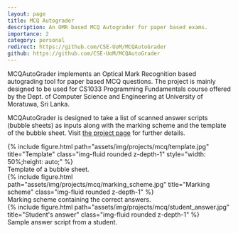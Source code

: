 ```yaml
---
layout: page
title: MCQ Autograder
description: An OMR based MCQ Autograder for paper based exams.
importance: 2
category: personal
redirect: https://github.com/CSE-UoM/MCQAutoGrader
github: https://github.com/CSE-UoM/MCQAutoGrader
---
```


MCQAutoGrader implements an Optical Mark Recognition based autograding tool for paper based MCQ questions. The project is mainly designed to be used for CS1033 Programming Fundamentals course offered by the Dept. of Computer Science and Engineering at University of Moratuwa, Sri Lanka.

MCQAutoGrader is designed to take a list of scanned answer scripts (bubble sheets) as inputs along with the marking scheme and the template of the bubble sheet. Visit <a href="https://github.com/CSE-UoM/MCQAutoGrader">the project page</a> for further details.
<div class="row">
    <div class="col-sm mt-3 mt-md-0" >
        {% include figure.html path="assets/img/projects/mcq/template.jpg" title="Template" class="img-fluid rounded z-depth-1" style="width: 50%;height: auto;" %}
    </div>
</div>
<div class="caption">
    Template of a bubble sheet.
</div>

<div class="row">
    <div class="col-sm mt-3 mt-md-0">
        {% include figure.html path="assets/img/projects/mcq/marking_scheme.jpg" title="Marking scheme" class="img-fluid rounded z-depth-1" %}
    </div>
</div>
<div class="caption">
    Marking scheme containing the correct answers.
</div>

<div class="row">
    <div class="col-sm mt-3 mt-md-0">
        {% include figure.html path="assets/img/projects/mcq/student_answer.jpg" title="Student's answer" class="img-fluid rounded z-depth-1" %}
    </div>
</div>
<div class="caption">
    Sample answer script from a student.
</div>
